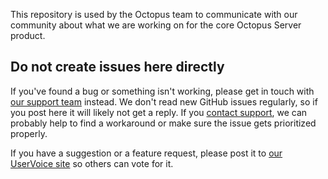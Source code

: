 This repository is used by the Octopus team to communicate with our community about what we are working on for the core Octopus Server product.

## Do not create issues here directly

If you've found a bug or something isn't working, please get in touch with [our support team](https://octopus.com/support) instead. We don't read new GitHub issues regularly, so if you post here it will likely not get a reply. If you [contact support](https://octopus.com/support), we can probably help to find a workaround or make sure the issue gets prioritized properly.

If you have a suggestion or a feature request, please post it to [our UserVoice site](https://octopusdeploy.uservoice.com) so others can vote for it.

